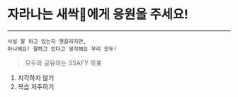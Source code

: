 # 자라나는 새싹🌱에게 응원을 주세요!
---
    사실 잘 하고 있는지 헷갈리지만, 
    아니에요! 잘하고 있다고 생각해요 우리 모두!
    


> 모두와 공유하는 SSAFY 목표
1. 지각하지 않기
2. 복습 자주하기
